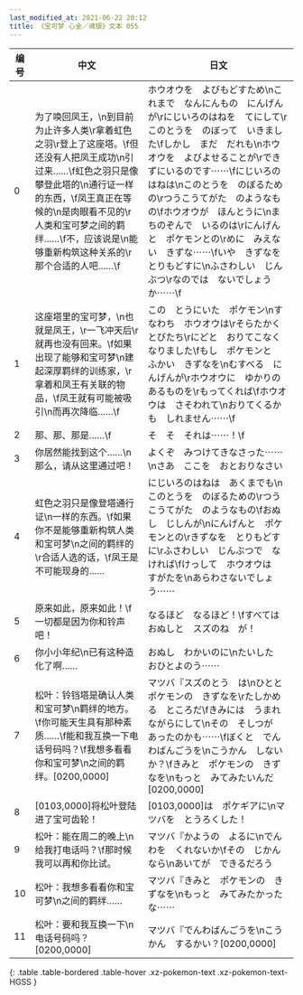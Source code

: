 ```yaml
---
last_modified_at: 2021-06-22 20:12
title: 《宝可梦 心金／魂银》文本 055
---
```

| 编号 | 中文 | 日文 |
| ---- | ---- | ---- |
| 0 | 为了唤回凤王，\n到目前为止许多人类\r拿着虹色之羽\r登上了这座塔。\f但还没有人把凤王成功\n引过来……\f虹色之羽只是像攀登此塔的\n通行证一样的东西，\f凤王真正在等候的\n是肉眼看不见的\r人类和宝可梦之间的羁绊……\f不，应该说是\n能够重新构筑这种关系的\r那个合适的人吧……\f | ホウオウを　よびもどすため\nこれまで　なんにんもの　にんげんが\rにじいろのはねを　てにして\rこのとうを　のぼって　いきました\fしかし　まだ　だれも\nホウオウを　よびよせることが\rできずにいるのです⋯⋯\fにじいろのはねは\nこのとうを　のぼるための\rつうこうてがた　のようなもの\fホウオウが　ほんとうに\nまちのぞんで　いるのは\rにんげんと　ポケモンとの\rめに　みえない　きずな⋯⋯\fいや　きずなを　とりもどすに\nふさわしい　じんぶつ\rなのでは　ないでしょうか⋯⋯\f |
| 1 | 这座塔里的宝可梦，\n也就是凤王，\r一飞冲天后\r就再也没有回来。\f如果出现了能够和宝可梦\n建起深厚羁绊的训练家，\r拿着和凤王有关联的物品，\f凤王就有可能被吸引\n而再次降临……\f | この　とうにいた　ポケモン\nすなわち　ホウオウは\rそらたかく　とびたち\rにどと　おりてこなく　なりました\fもし　ポケモンと　ふかい　きずなを\nむすべる　にんげんが\rホウオウに　ゆかりの　あるものを\rもってくれば\fホウオウは　さそわれて\nおりてくるかも　しれません⋯⋯\f |
| 2 | 那、那、那是……\f | そ　そ　それは⋯⋯！\f |
| 3 | 你居然能找到这个……\n那么，请从这里通过吧！ | よくぞ　みつけてきなさった⋯⋯\nさあ　ここを　おとおりなさい |
| 4 | 虹色之羽只是像登塔通行证\n一样的东西。\f如果你不是能够重新构筑人类和宝可梦\n之间的羁绊的\r合适人选的话，\f凤王是不可能现身的…… | にじいろのはねは　あくまでも\nこのとうを　のぼるための\rつうこうてがた　のようなもの\fおぬし　じしんが\nにんげんと　ポケモンとの\rきずなを　とりもどすに\rふさわしい　じんぶつで　なければ\fけっして　ホウオウは　すがたを\nあらわさないでしょう⋯⋯ |
| 5 | 原来如此，原来如此！\f一切都是因为你和铃声吧！ | なるほど　なるほど！\fすべては　おぬしと　スズのね　が！ |
| 6 | 你小小年纪\n已有这种造化了啊…… | おぬし　わかいのに\nたいした　おひとよのう⋯⋯ |
| 7 | 松叶：铃铛塔是确认人类和宝可梦\n羁绊的地方。\f你可能天生具有那种素质……\f能和我互换一下电话号码吗？\f我想多看看你和宝可梦\n之间的羁绊。[0200,0000] | マツバ『スズのとう　は\nひとと　ポケモンの　きずなを\rたしかめる　ところだ\fきみには　うまれながらにして\nその　そしつが　あったのかも⋯⋯\fぼくと　でんわばんごうを\nこうかん　しないか？\fきみと　ポケモンの　きずなを\nもっと　みてみたいんだ[0200,0000] |
| 8 | [0103,0000]将松叶登陆进了宝可齿轮！ | [0103,0000]は　ポケギアに\nマツバを　とうろくした！ |
| 9 | 松叶：能在周二的晚上\n给我打电话吗？\f那时候我可以再和你比试。 | マツバ『かようの　よるに\nでんわを　くれないか\fその　じかんなら\nあいてが　できるだろう |
| 10 | 松叶：我想多看看你和宝可梦\n之间的羁绊…… | マツバ『きみと　ポケモンの　きずなを\nもっと　みてみたかったな⋯⋯ |
| 11 | 松叶：要和我互换一下\n电话号码吗？[0200,0000] | マツバ『でんわばんごうを\nこうかん　するかい？[0200,0000] |
{: .table .table-bordered .table-hover .xz-pokemon-text .xz-pokemon-text-HGSS }